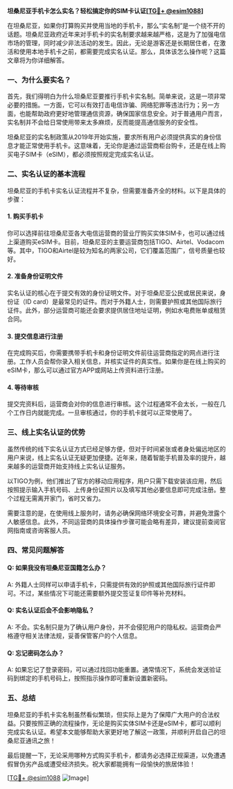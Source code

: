**坦桑尼亚手机卡怎么实名？轻松搞定你的SIM卡认证[[TG💪+ @esim1088](https://t.me/s/esim1088)]**

在坦桑尼亚，如果你打算购买并使用当地的手机卡，那么“实名制”是一个绕不开的话题。坦桑尼亚政府近年来对手机卡的实名制要求越来越严格，这是为了加强电信市场的管理，同时减少非法活动的发生。因此，无论是游客还是长期居住者，在激活和使用本地手机卡之前，都需要完成实名认证。那么，具体该怎么操作呢？这篇文章将为你详细解答。

### 一、为什么要实名？

首先，我们得明白为什么坦桑尼亚要推行手机卡实名制。简单来说，这是一项非常必要的措施。一方面，它可以有效打击电信诈骗、网络犯罪等违法行为；另一方面，也能帮助政府更好地管理通信资源，确保国家信息安全。对于普通用户而言，实名制并不会给日常使用带来太多麻烦，反而能提高通信服务的安全性。

坦桑尼亚的实名制政策从2019年开始实施，要求所有用户必须提供真实的身份信息才能正常使用手机卡。这意味着，无论你是通过运营商柜台购卡，还是在线上购买电子SIM卡（eSIM），都必须按照规定完成实名认证。

### 二、实名认证的基本流程

坦桑尼亚的手机卡实名认证流程并不复杂，但需要准备齐全的材料。以下是具体的步骤：

#### 1. 购买手机卡
你可以选择前往坦桑尼亚各大电信运营商的营业厅购买实体SIM卡，也可以通过线上渠道购买eSIM卡。目前，坦桑尼亚的主要运营商包括TIGO、Airtel、Vodacom等。其中，TIGO和Airtel是较为知名的两家公司，它们覆盖范围广，信号质量也较好。

#### 2. 准备身份证明文件
实名认证的核心在于提交有效的身份证明文件。对于坦桑尼亚公民或居民来说，身份证（ID card）是最常见的证件。而对于外籍人士，则需要护照或其他国际旅行证件。此外，部分运营商可能还会要求提供居住地址证明，例如水电费账单或租赁合同。

#### 3. 提交信息进行注册
在完成购买后，你需要携带手机卡和身份证明文件前往运营商指定的网点进行注册。工作人员会帮你录入相关信息，并核实证件的真实性。如果你是在线上购买的eSIM卡，那么可以通过官方APP或网站上传资料进行注册。

#### 4. 等待审核
提交完资料后，运营商会对你的信息进行审核。这个过程通常不会太长，一般在几个工作日内就能完成。一旦审核通过，你的手机卡就可以正常使用了。

### 三、线上实名认证的优势

虽然传统的线下实名认证方式已经足够方便，但对于时间紧张或者身处偏远地区的用户来说，线上实名认证无疑更加便捷。近年来，随着智能手机普及率的提升，越来越多的运营商开始支持线上实名认证服务。

以TIGO为例，他们推出了官方的移动应用程序，用户只需下载安装该应用，然后按照提示输入手机号码、上传身份证照片以及填写其他必要信息即可完成注册。整个过程无需离开家门，省时又省力。

需要注意的是，在使用线上服务时，请务必确保网络环境安全可靠，并避免泄露个人敏感信息。此外，不同运营商的具体操作步骤可能会略有差异，建议提前查阅官网指南或咨询客服人员。

### 四、常见问题解答

#### Q: 如果我没有坦桑尼亚国籍怎么办？
A: 外籍人士同样可以申请手机卡，只需提供有效的护照或其他国际旅行证件即可。不过，某些情况下可能还需要额外提交签证复印件等补充材料。

#### Q: 实名认证后会不会影响隐私？
A: 不会。实名制只是为了确认用户身份，并不会侵犯用户的隐私权。运营商会严格遵守相关法律法规，妥善保管客户的个人信息。

#### Q: 忘记密码怎么办？
A: 如果忘记了登录密码，可以通过找回功能重置。通常情况下，系统会发送验证码到绑定的手机号码上，按照指示操作即可重新设置新密码。

### 五、总结

坦桑尼亚的手机卡实名制虽然看似繁琐，但实际上是为了保障广大用户的合法权益。只要按照正确的流程操作，无论是购买实体SIM卡还是eSIM卡，都可以顺利完成实名认证。希望本文能够帮助大家更好地了解这一政策，并顺利开启自己的坦桑尼亚通讯之旅！

最后提醒一下，无论采用哪种方式购买手机卡，都请务必选择正规渠道，以免遭遇假冒伪劣产品或遭受经济损失。祝大家都能拥有一段愉快的旅居体验！

[[TG💪+ @esim1088](https://t.me/s/esim1088) ![Image](https://i.postimg.cc/4NQfJmqS/Snipaste-2025-05-13-00-14-12.png)]